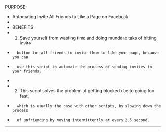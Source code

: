 PURPOSE:
*	Automating Invite All Friends to Like a Page on Facebook.
*
*	BENEFITS
*	1.	Save yourself from wasting time and doing mundane taks of hitting invite
*		button for all friends to invite them to like your page, because you can
*		use this script to automate the process of sending invites to your friends.
*
*	2. 	This script solves the problem of getting blocked due to going too fast,
*		which is usually the case with other scripts, by slowing down the process
*		of unfriending by moving intermittently at every 2.5 second.
*********************************************************************************
